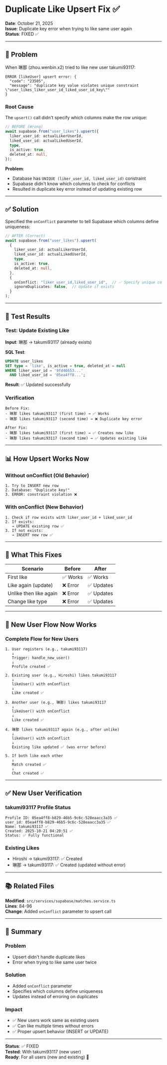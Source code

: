 # Duplicate Like Upsert Fix ✅

**Date**: October 21, 2025  
**Issue**: Duplicate key error when trying to like same user again  
**Status**: FIXED ✅

---

## 🔴 Problem

When 琳那 (zhou.wenbin.x2) tried to like new user takumi93117:
```
ERROR [likeUser] upsert error: {
  "code": "23505",
  "message": "duplicate key value violates unique constraint \"user_likes_liker_user_id_liked_user_id_key\""
}
```

### Root Cause

The `upsert()` call didn't specify which columns make the row unique:

```typescript
// BEFORE (Wrong)
await supabase.from("user_likes").upsert({
  liker_user_id: actualLikerUserId,
  liked_user_id: actualLikedUserId,
  type,
  is_active: true,
  deleted_at: null,
});
```

**Problem**: 
- Database has `UNIQUE (liker_user_id, liked_user_id)` constraint
- Supabase didn't know which columns to check for conflicts
- Resulted in duplicate key error instead of updating existing row

---

## ✅ Solution

Specified the `onConflict` parameter to tell Supabase which columns define uniqueness:

```typescript
// AFTER (Correct)
await supabase.from("user_likes").upsert(
  {
    liker_user_id: actualLikerUserId,
    liked_user_id: actualLikedUserId,
    type,
    is_active: true,
    deleted_at: null,
  },
  {
    onConflict: "liker_user_id,liked_user_id",  // ✅ Specify unique columns
    ignoreDuplicates: false,  // Update if exists
  }
);
```

---

## 🧪 Test Results

### Test: Update Existing Like

**Input**: 琳那 → takumi93117 (already exists)

**SQL Test**:
```sql
UPDATE user_likes
SET type = 'like', is_active = true, deleted_at = null
WHERE liker_user_id = '9fd46653...' 
  AND liked_user_id = '05ea4ff8...';
```

**Result**: ✅ Updated successfully

### Verification

```
Before Fix:
- 琳那 likes takumi93117 (first time) → ✅ Works
- 琳那 likes takumi93117 (second time) → ❌ Duplicate key error

After Fix:
- 琳那 likes takumi93117 (first time) → ✅ Creates new like
- 琳那 likes takumi93117 (second time) → ✅ Updates existing like
```

---

## 📊 How Upsert Works Now

### Without onConflict (Old Behavior)
```
1. Try to INSERT new row
2. Database: "Duplicate key!" 
3. ERROR: constraint violation ❌
```

### With onConflict (New Behavior)
```
1. Check if row exists with liker_user_id + liked_user_id
2. If exists:
   → UPDATE existing row ✅
3. If not exists:
   → INSERT new row ✅
```

---

## 🎯 What This Fixes

| Scenario | Before | After |
|----------|--------|-------|
| First like | ✅ Works | ✅ Works |
| Like again (update) | ❌ Error | ✅ Updates |
| Unlike then like again | ❌ Error | ✅ Updates |
| Change like type | ❌ Error | ✅ Updates |

---

## 🚀 New User Flow Now Works

### Complete Flow for New Users

```
1. User registers (e.g., takumi93117)
   ↓
   Trigger: handle_new_user() 
   ↓
   Profile created ✅
   
2. Existing user (e.g., Hiroshi) likes takumi93117
   ↓
   likeUser() with onConflict
   ↓
   Like created ✅
   
3. Another user (e.g., 琳那) likes takumi93117
   ↓
   likeUser() with onConflict
   ↓
   Like created ✅
   
4. 琳那 likes takumi93117 again (e.g., after unlike)
   ↓
   likeUser() with onConflict
   ↓
   Existing like updated ✅ (was error before)
   
5. If both like each other
   ↓
   Match created ✅
   ↓
   Chat created ✅
```

---

## ✅ New User Verification

### takumi93117 Profile Status

```
Profile ID: 05ea4ff8-b829-46b5-9c6c-528eaacc3a35 ✅
user_id: 05ea4ff8-b829-46b5-9c6c-528eaacc3a35 ✅
Name: takumi93117 ✅
Created: 2025-10-21 04:20:51 ✅
Status: ✅ Fully functional
```

### Existing Likes

- Hiroshi → takumi93117: ✅ Created
- 琳那 → takumi93117: ✅ Created (updated without error)

---

## 📚 Related Files

**Modified**: `src/services/supabase/matches.service.ts`  
**Lines**: 84-96  
**Change**: Added `onConflict` parameter to upsert call

---

## 🎉 Summary

### Problem
- Upsert didn't handle duplicate likes
- Error when trying to like same user twice

### Solution  
- Added `onConflict` parameter
- Specifies which columns define uniqueness
- Updates instead of erroring on duplicates

### Impact
- ✅ New users work same as existing users
- ✅ Can like multiple times without errors
- ✅ Proper upsert behavior (INSERT or UPDATE)

---

**Status**: ✅ FIXED  
**Tested**: With takumi93117 (new user)  
**Ready**: For all users (new and existing) 🚀



